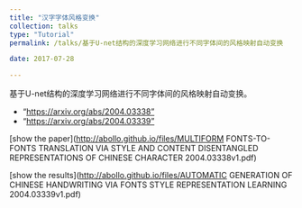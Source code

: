 ```yaml
---
title: "汉字字体风格变换"
collection: talks
type: "Tutorial"
permalink: /talks/基于U-net结构的深度学习网络进行不同字体间的风格映射自动变换

date: 2017-07-28

---
```


基于U-net结构的深度学习网络进行不同字体间的风格映射自动变换。

* “https://arxiv.org/abs/2004.03338”
* “https://arxiv.org/abs/2004.03339”

[show the paper](http://abollo.github.io/files/MULTIFORM FONTS-TO-FONTS TRANSLATION VIA STYLE AND CONTENT DISENTANGLED REPRESENTATIONS OF CHINESE CHARACTER 2004.03338v1.pdf)

[show the results](http://abollo.github.io/files/AUTOMATIC GENERATION OF CHINESE HANDWRITING VIA FONTS STYLE REPRESENTATION LEARNING 2004.03339v1.pdf)

<object data="http://abollo.github.io/files/AUTOMATIC GENERATION OF CHINESE HANDWRITING VIA FONTS STYLE REPRESENTATION LEARNING 2004.03339v1.pdf" type="application/pdf" width="100%" height="100%">
